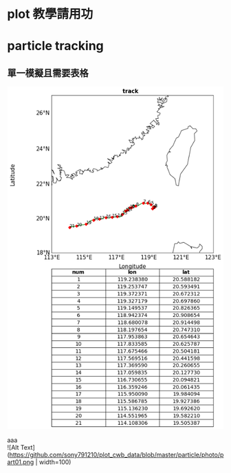 # plot 教學請用功

# particle tracking

## 單一模擬且需要表格
![Alt Text](https://github.com/sony791210/plot_cwb_data/blob/master/particle/photo/part01.png)  


aaa     
![Alt Text](https://github.com/sony791210/plot_cwb_data/blob/master/particle/photo/part01.png  | width=100) 

    
